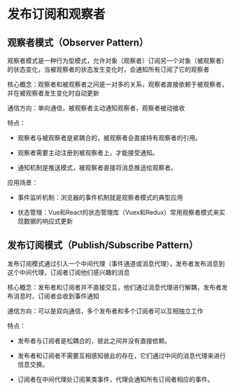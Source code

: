 # 发布订阅和观察者

## 观察者模式（Observer Pattern）

观察者模式是一种行为型模式，允许对象（观察者）订阅另一个对象（被观察者）的状态变化，当被观察者的状态发生变化时，会通知所有订阅了它的观察者

核心概念：观察者和被观察者之间是一对多的关系，观察者直接依赖于被观察者，并在被观察者发生变化时自动更新

通信方向：单向通信，被观察者主动通知观察者，观察者被动接收

特点：

- 观察者与被观察者是紧耦合的，被观察者会直接持有观察者的引用。

- 观察者需要主动注册到被观察者上，才能接受通知。

- 通知机制是推送模式，被观察者直接将消息推送给观察者。

应用场景：

- 事件监听机制：浏览器的事件机制就是观察者模式的典型应用

- 状态管理：Vue和React的状态管理库（Vuex和Redux）常用观察者模式来实现数据的响应式更新

## 发布订阅模式（Publish/Subscribe Pattern）

发布订阅模式通过引入一个中间代理（事件通道或消息代理），发布者发布消息到这个中间代理，订阅者订阅他们感兴趣的消息

核心概念：发布者和订阅者并不直接交互，他们通过消息代理进行解耦，发布者发布消息时，订阅者会收到事件通知

通信方向：可以是双向通信，多个发布者和多个订阅者可以互相独立工作

特点：

- 发布者与订阅者是松耦合的，彼此之间并没有直接依赖。

- 发布者和订阅者不需要互相感知彼此的存在，它们通过中间的消息代理来进行信息交换。

- 订阅者在中间代理处订阅某类事件，代理会通知所有订阅者相应的事件。


